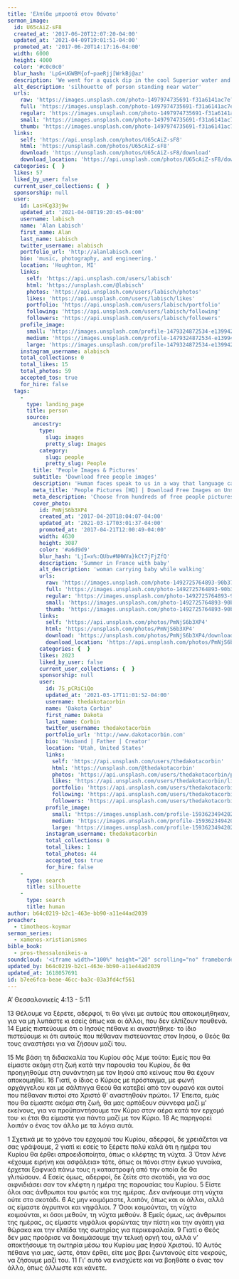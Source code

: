 ```yaml
---
title: 'Ελπίδα μπροστά στον θάνατο'
sermon_image:
  id: U65cAiZ-sF8
  created_at: '2017-06-20T12:07:20-04:00'
  updated_at: '2021-04-09T19:01:51-04:00'
  promoted_at: '2017-06-20T14:17:16-04:00'
  width: 6000
  height: 4000
  color: '#c0c0c0'
  blur_hash: 'LpG+UGWBM{of~paeRjj[WrkBj@az'
  description: 'We went for a quick dip in the cool Superior water and dried off under the setting sun.'
  alt_description: 'silhouette of person standing near water'
  urls:
    raw: 'https://images.unsplash.com/photo-1497974735691-f31a6141ac7e?ixid=MnwxNjM3NDl8MHwxfHNlYXJjaHwyfHxkZWF8ZW58MHx8fHwxNjE4MDU3NjIz&ixlib=rb-1.2.1'
    full: 'https://images.unsplash.com/photo-1497974735691-f31a6141ac7e?crop=entropy&cs=srgb&fm=jpg&ixid=MnwxNjM3NDl8MHwxfHNlYXJjaHwyfHxkZWF8ZW58MHx8fHwxNjE4MDU3NjIz&ixlib=rb-1.2.1&q=85'
    regular: 'https://images.unsplash.com/photo-1497974735691-f31a6141ac7e?crop=entropy&cs=tinysrgb&fit=max&fm=jpg&ixid=MnwxNjM3NDl8MHwxfHNlYXJjaHwyfHxkZWF8ZW58MHx8fHwxNjE4MDU3NjIz&ixlib=rb-1.2.1&q=80&w=1080'
    small: 'https://images.unsplash.com/photo-1497974735691-f31a6141ac7e?crop=entropy&cs=tinysrgb&fit=max&fm=jpg&ixid=MnwxNjM3NDl8MHwxfHNlYXJjaHwyfHxkZWF8ZW58MHx8fHwxNjE4MDU3NjIz&ixlib=rb-1.2.1&q=80&w=400'
    thumb: 'https://images.unsplash.com/photo-1497974735691-f31a6141ac7e?crop=entropy&cs=tinysrgb&fit=max&fm=jpg&ixid=MnwxNjM3NDl8MHwxfHNlYXJjaHwyfHxkZWF8ZW58MHx8fHwxNjE4MDU3NjIz&ixlib=rb-1.2.1&q=80&w=200'
  links:
    self: 'https://api.unsplash.com/photos/U65cAiZ-sF8'
    html: 'https://unsplash.com/photos/U65cAiZ-sF8'
    download: 'https://unsplash.com/photos/U65cAiZ-sF8/download'
    download_location: 'https://api.unsplash.com/photos/U65cAiZ-sF8/download?ixid=MnwxNjM3NDl8MHwxfHNlYXJjaHwyfHxkZWF8ZW58MHx8fHwxNjE4MDU3NjIz'
  categories: {  }
  likes: 57
  liked_by_user: false
  current_user_collections: {  }
  sponsorship: null
  user:
    id: LasHCg33j9w
    updated_at: '2021-04-08T19:20:45-04:00'
    username: labisch
    name: 'Alan Labisch'
    first_name: Alan
    last_name: Labisch
    twitter_username: alabisch
    portfolio_url: 'http://alanlabisch.com'
    bio: 'music, photography, and engineering.'
    location: 'Houghton, MI'
    links:
      self: 'https://api.unsplash.com/users/labisch'
      html: 'https://unsplash.com/@labisch'
      photos: 'https://api.unsplash.com/users/labisch/photos'
      likes: 'https://api.unsplash.com/users/labisch/likes'
      portfolio: 'https://api.unsplash.com/users/labisch/portfolio'
      following: 'https://api.unsplash.com/users/labisch/following'
      followers: 'https://api.unsplash.com/users/labisch/followers'
    profile_image:
      small: 'https://images.unsplash.com/profile-1479324872534-e1399423de08?ixlib=rb-1.2.1&q=80&fm=jpg&crop=faces&cs=tinysrgb&fit=crop&h=32&w=32'
      medium: 'https://images.unsplash.com/profile-1479324872534-e1399423de08?ixlib=rb-1.2.1&q=80&fm=jpg&crop=faces&cs=tinysrgb&fit=crop&h=64&w=64'
      large: 'https://images.unsplash.com/profile-1479324872534-e1399423de08?ixlib=rb-1.2.1&q=80&fm=jpg&crop=faces&cs=tinysrgb&fit=crop&h=128&w=128'
    instagram_username: alabisch
    total_collections: 0
    total_likes: 15
    total_photos: 59
    accepted_tos: true
    for_hire: false
  tags:
    -
      type: landing_page
      title: person
      source:
        ancestry:
          type:
            slug: images
            pretty_slug: Images
          category:
            slug: people
            pretty_slug: People
        title: 'People Images & Pictures'
        subtitle: 'Download free people images'
        description: 'Human faces speak to us in a way that language cannot. Everyone recognize a smile, a frown, tears. Unsplash has the finest selection of people images on the web: high-def and curated for quality. Family, friends, men, women, Unsplash has photos for all.'
        meta_title: 'People Pictures [HQ] | Download Free Images on Unsplash'
        meta_description: 'Choose from hundreds of free people pictures. Download HD people photos for free on Unsplash.'
        cover_photo:
          id: PmNjS6b3XP4
          created_at: '2017-04-20T18:04:07-04:00'
          updated_at: '2021-03-17T03:01:37-04:00'
          promoted_at: '2017-04-21T12:00:49-04:00'
          width: 4630
          height: 3087
          color: '#a6d9d9'
          blur_hash: 'LjI=x%:QUbv#NHWVa}kCt7jFjZfQ'
          description: 'Summer in France with baby'
          alt_description: 'woman carrying baby while walking'
          urls:
            raw: 'https://images.unsplash.com/photo-1492725764893-90b379c2b6e7?ixlib=rb-1.2.1'
            full: 'https://images.unsplash.com/photo-1492725764893-90b379c2b6e7?ixlib=rb-1.2.1&q=85&fm=jpg&crop=entropy&cs=srgb'
            regular: 'https://images.unsplash.com/photo-1492725764893-90b379c2b6e7?ixlib=rb-1.2.1&q=80&fm=jpg&crop=entropy&cs=tinysrgb&w=1080&fit=max'
            small: 'https://images.unsplash.com/photo-1492725764893-90b379c2b6e7?ixlib=rb-1.2.1&q=80&fm=jpg&crop=entropy&cs=tinysrgb&w=400&fit=max'
            thumb: 'https://images.unsplash.com/photo-1492725764893-90b379c2b6e7?ixlib=rb-1.2.1&q=80&fm=jpg&crop=entropy&cs=tinysrgb&w=200&fit=max'
          links:
            self: 'https://api.unsplash.com/photos/PmNjS6b3XP4'
            html: 'https://unsplash.com/photos/PmNjS6b3XP4'
            download: 'https://unsplash.com/photos/PmNjS6b3XP4/download'
            download_location: 'https://api.unsplash.com/photos/PmNjS6b3XP4/download'
          categories: {  }
          likes: 2023
          liked_by_user: false
          current_user_collections: {  }
          sponsorship: null
          user:
            id: 7S_pCRiCiQo
            updated_at: '2021-03-17T11:01:52-04:00'
            username: thedakotacorbin
            name: 'Dakota Corbin'
            first_name: Dakota
            last_name: Corbin
            twitter_username: thedakotacorbin
            portfolio_url: 'http://www.dakotacorbin.com'
            bio: 'Husband | Father | Creator'
            location: 'Utah, United States'
            links:
              self: 'https://api.unsplash.com/users/thedakotacorbin'
              html: 'https://unsplash.com/@thedakotacorbin'
              photos: 'https://api.unsplash.com/users/thedakotacorbin/photos'
              likes: 'https://api.unsplash.com/users/thedakotacorbin/likes'
              portfolio: 'https://api.unsplash.com/users/thedakotacorbin/portfolio'
              following: 'https://api.unsplash.com/users/thedakotacorbin/following'
              followers: 'https://api.unsplash.com/users/thedakotacorbin/followers'
            profile_image:
              small: 'https://images.unsplash.com/profile-1593623494202-55ffc4dc725cimage?ixlib=rb-1.2.1&q=80&fm=jpg&crop=faces&cs=tinysrgb&fit=crop&h=32&w=32'
              medium: 'https://images.unsplash.com/profile-1593623494202-55ffc4dc725cimage?ixlib=rb-1.2.1&q=80&fm=jpg&crop=faces&cs=tinysrgb&fit=crop&h=64&w=64'
              large: 'https://images.unsplash.com/profile-1593623494202-55ffc4dc725cimage?ixlib=rb-1.2.1&q=80&fm=jpg&crop=faces&cs=tinysrgb&fit=crop&h=128&w=128'
            instagram_username: thedakotacorbin
            total_collections: 0
            total_likes: 1
            total_photos: 44
            accepted_tos: true
            for_hire: false
    -
      type: search
      title: silhouette
    -
      type: search
      title: human
author: b64c0219-b2c1-463e-bb90-a11e44ad2039
preacher:
  - timotheos-koymar
sermon_series:
  - xamenos-xristianismos
bible_book:
  - pros-thessalonikeis-a
soundcloud: '<iframe width="100%" height="20" scrolling="no" frameborder="no" allow="autoplay" src="https://w.soundcloud.com/player/?url=https%3A//api.soundcloud.com/tracks/728687056%3Fsecret_token%3Ds-zaLXM&color=%23ff5500&inverse=false&auto_play=false&show_user=true"></iframe>'
updated_by: b64c0219-b2c1-463e-bb90-a11e44ad2039
updated_at: 1618057691
id: b7ee6fca-beae-46cc-ba3c-03a3fd4cf561
---
```

Α’ Θεσσαλονικείς 4:13 - 5:11

13 Θέλουμε να ξέρετε, αδερφοί, τι θα γίνει με αυτούς που αποκοιμήθηκαν, για να μη λυπάστε κι εσείς όπως και οι άλλοι, που δεν ελπίζουν πουθενά. 14 Εμείς πιστεύουμε ότι ο Ιησούς πέθανε κι αναστήθηκε· το ίδιο πιστεύουμε κι ότι αυτούς που πέθαναν πιστεύοντας στον Ιησού, ο Θεός θα τους αναστήσει για να ζήσουν μαζί του.

15 Με βάση τη διδασκαλία του Κυρίου σάς λέμε τούτο: Εμείς που θα είμαστε ακόμη στη ζωή κατά την παρουσία του Κυρίου, δε θα προηγηθούμε στη συνάντηση με τον Ιησού από κείνους που θα έχουν αποκοιμηθεί. 16 Γιατί, ο ίδιος ο Κύριος με πρόσταγμα, με φωνή αρχάγγελου και με σάλπιγγα Θεού θα κατεβεί από τον ουρανό και αυτοί που πέθαναν πιστοί στο Χριστό θ’ αναστηθούν πρώτοι. 17 Έπειτα, εμάς που θα είμαστε ακόμα στη ζωή, θα μας αρπάξουν σύννεφα μαζί μ’ εκείνους, για να προϋπαντήσουμε τον Κύριο στον αέρα κατά τον ερχομό του· κι έτσι θα είμαστε για πάντα μαζί με τον Κύριο. 18 Ας παρηγορεί λοιπόν ο ένας τον άλλο με τα λόγια αυτά.

1 Σχετικά με το χρόνο του ερχομού του Κυρίου, αδερφοί, δε χρειάζεται να σας γράψουμε, 2 γιατί κι εσείς το ξέρετε πολύ καλά ότι η ημέρα του Κυρίου θα έρθει απροειδοποίητα, όπως ο κλέφτης τη νύχτα. 3 Όταν λένε «έχουμε ειρήνη και ασφάλεια» τότε, όπως οι πόνοι στην έγκυο γυναίκα, έρχεται ξαφνικά πάνω τους η καταστροφή από την οποία δε θα γλιτώσουν. 4 Εσείς όμως, αδερφοί, δε ζείτε στο σκοτάδι, για να σας αιφνιδιάσει σαν τον κλέφτη η ημέρα της παρουσίας του Κυρίου. 5 Είστε όλοι σας άνθρωποι του φωτός και της ημέρας. Δεν ανήκουμε στη νύχτα ούτε στο σκοτάδι. 6 Ας μην κοιμόμαστε, λοιπόν, όπως και οι άλλοι, αλλά ας είμαστε άγρυπνοι και νηφάλιοι. 7 Όσοι κοιμούνται, τη νύχτα κοιμούνται, κι όσοι μεθούν, τη νύχτα μεθούν. 8 Εμείς όμως, ως άνθρωποι της ημέρας, ας είμαστε νηφάλιοι φορώντας την πίστη και την αγάπη για θώρακα και την ελπίδα της σωτηρίας για περικεφαλαία. 9 Γιατί ο Θεός δεν μας προόρισε να δοκιμάσουμε την τελική οργή του, αλλά ν’ αποκτήσουμε τη σωτηρία μέσω του Κυρίου μας Ιησού Χριστού. 10 Αυτός πέθανε για μας, ώστε, όταν έρθει, είτε μας βρει ζωντανούς είτε νεκρούς, να ζήσουμε μαζί του. 11 Γι’ αυτό να ενισχύετε και να βοηθάτε ο ένας τον άλλο, όπως άλλωστε και κάνετε.